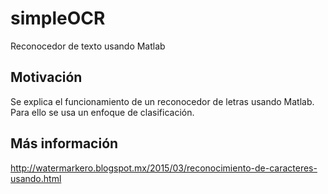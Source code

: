 # simpleOCR
Reconocedor de texto usando Matlab

## Motivación
Se explica el funcionamiento de un reconocedor de letras usando Matlab. Para ello se usa un enfoque de clasificación.

## Más información
http://watermarkero.blogspot.mx/2015/03/reconocimiento-de-caracteres-usando.html

